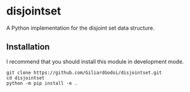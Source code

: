 # disjointset
A Python implementation for the disjoint set data structure.


## Installation

I recommend that you should install this module in development mode.

```shell
git clone https://github.com/GiliardGodoi/disjointset.git
cd disjointset
python -m pip install -e .
```
